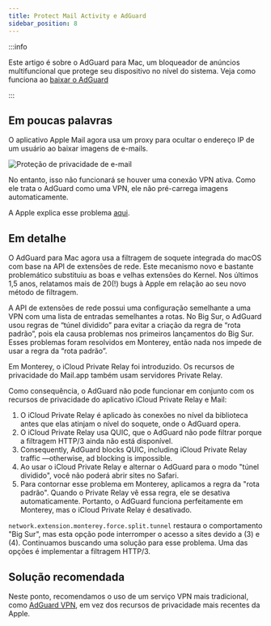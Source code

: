 ```yaml
---
title: Protect Mail Activity e AdGuard
sidebar_position: 8
---
```


:::info

Este artigo é sobre o AdGuard para Mac, um bloqueador de anúncios multifuncional que protege seu dispositivo no nível do sistema. Veja como funciona ao [baixar o AdGuard](https://agrd.io/download-kb-adblock)

:::

## Em poucas palavras

O aplicativo Apple Mail agora usa um proxy para ocultar o endereço IP de um usuário ao baixar imagens de e-mails.

![Proteção de privacidade de e-mail](https://cdn.adtidy.org/content/kb/ad_blocker/mac/mac_protectMailActivity.jpg)

No entanto, isso não funcionará se houver uma conexão VPN ativa. Como ele trata o AdGuard como uma VPN, ele não pré-carrega imagens automaticamente.

A Apple explica esse problema [aqui](https://support.apple.com/HT212797).

## Em detalhe

O AdGuard para Mac agora usa a filtragem de soquete integrada do macOS com base na API de extensões de rede. Este mecanismo novo e bastante problemático substituiu as boas e velhas extensões do Kernel. Nos últimos 1,5 anos, relatamos mais de 20(!) bugs à Apple em relação ao seu novo método de filtragem.

A API de extensões de rede possui uma configuração semelhante a uma VPN com uma lista de entradas semelhantes a rotas. No Big Sur, o AdGuard usou regras de “túnel dividido” para evitar a criação da regra de “rota padrão”, pois ela causa problemas nos primeiros lançamentos do Big Sur. Esses problemas foram resolvidos em Monterey, então nada nos impede de usar a regra da “rota padrão”.

Em Monterey, o iCloud Private Relay foi introduzido. Os recursos de privacidade do Mail.app também usam servidores Private Relay.

Como consequência, o AdGuard não pode funcionar em conjunto com os recursos de privacidade do aplicativo iCloud Private Relay e Mail:

1. O iCloud Private Relay é aplicado às conexões no nível da biblioteca antes que elas atinjam o nível do soquete, onde o AdGuard opera.
2. O iCloud Private Relay usa QUIC, que o AdGuard não pode filtrar porque a filtragem HTTP/3 ainda não está disponível.
3. Consequently, AdGuard blocks QUIC, including iCloud Private Relay traffic —otherwise, ad blocking is impossible.
4. Ao usar o iCloud Private Relay e alternar o AdGuard para o modo "túnel dividido", você não poderá abrir sites no Safari.
5. Para contornar esse problema em Monterey, aplicamos a regra da "rota padrão". Quando o Private Relay vê essa regra, ele se desativa automaticamente. Portanto, o AdGuard funciona perfeitamente em Monterey, mas o iCloud Private Relay é desativado.

`network.extension.monterey.force.split.tunnel` restaura o comportamento "Big Sur", mas esta opção pode interromper o acesso a sites devido a (3) e (4). Continuamos buscando uma solução para esse problema. Uma das opções é implementar a filtragem HTTP/3.

## Solução recomendada

Neste ponto, recomendamos o uso de um serviço VPN mais tradicional, como [AdGuard VPN](https://adguard-vpn.com/), em vez dos recursos de privacidade mais recentes da Apple.
